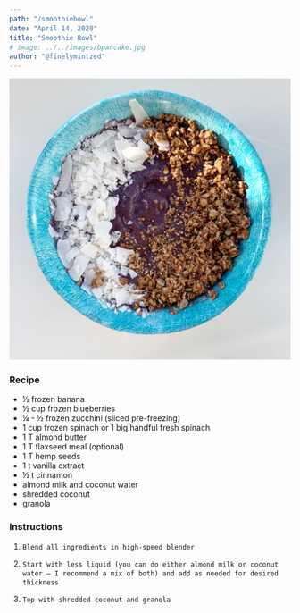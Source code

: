 ```yaml
---
path: "/smoothiebowl"
date: "April 14, 2020"
title: "Smoothie Bowl" 
# image: ../../images/bpancake.jpg
author: "@finelymintzed"
---
```

![Smoothie Bowl](./sbowl.jpg)


### Recipe 
*    ½ frozen banana
*    ½ cup frozen blueberries
*    ¼ - ½ frozen zucchini (sliced pre-freezing)
*    1 cup frozen spinach or 1 big handful fresh spinach
*    1 T almond butter
*    1 T flaxseed meal (optional)
*    1 T hemp seeds
*    1 t vanilla extract
*    ½ t cinnamon
*    almond milk and coconut water
*    shredded coconut
*    granola



### Instructions

1.     Blend all ingredients in high-speed blender
2.     Start with less liquid (you can do either almond milk or coconut water – I recommend a mix of both) and add as needed for desired thickness
3.     Top with shredded coconut and granola 
